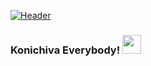 [![Header](https://raw.githubusercontent.com/MartinHeinz/<OWNER>/<OWNER>/readme_header.png "Header")](https://some-url.dev/)


### Konichiva Everybody! <img src="https://raw.githubusercontent.com/<OWNER>/<OWNER>/master/<GIF_NAME>.gif" width="30px">


<!--
**IshaanXCoder/IshaanXCoder** is a ✨ _special_ ✨ repository because its `README.md` (this file) appears on your GitHub profile.

Here are some ideas to get you started:

- 🔭 I’m currently working on ...
- 🌱 I’m currently learning ...
- 👯 I’m looking to collaborate on ...
- 🤔 I’m looking for help with ...
- 💬 Ask me about ...
- 📫 How to reach me: ...
- 😄 Pronouns: ...
- ⚡ Fun fact: ...
-->
